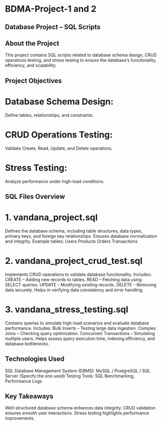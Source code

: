 # BDMA-Project-1 and 2
## Database Project – SQL Scripts 

## About the Project
This project contains SQL scripts related to database schema design, CRUD operations testing, and stress testing to ensure the database's functionality, efficiency, and scalability.

## Project Objectives
# Database Schema Design:
Define tables, relationships, and constraints.
# CRUD Operations Testing:
Validate Create, Read, Update, and Delete operations.
# Stress Testing:
Analyze performance under high-load conditions.

## SQL Files Overview
# 1. vandana_project.sql
Defines the database schema, including table structures, data types, primary keys, and foreign key relationships.
Ensures database normalization and integrity.
Example tables:
Users
Products
Orders
Transactions
# 2. vandana_project_crud_test.sql
Implements CRUD operations to validate database functionality.
Includes:
CREATE – Adding new records to tables.
READ – Fetching data using SELECT queries.
UPDATE – Modifying existing records.
DELETE – Removing data securely.
Helps in verifying data consistency and error handling.
# 3. vandana_stress_testing.sql
Contains queries to simulate high-load scenarios and evaluate database performance.
Includes:
Bulk Inserts – Testing large data ingestion.
Complex Joins – Checking query optimization.
Concurrent Transactions – Simulating multiple users.
Helps assess query execution time, indexing efficiency, and database bottlenecks.

## Technologies Used
SQL Database Management System (DBMS): MySQL / PostgreSQL / SQL Server (Specify the one used)
Testing Tools: SQL Benchmarking, Performance Logs

## Key Takeaways
Well-structured database schema enhances data integrity.
CRUD validation ensures smooth user interactions.
Stress testing highlights performance improvements.
